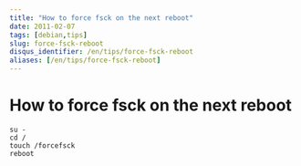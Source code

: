 ```yaml
---
title: "How to force fsck on the next reboot"
date: 2011-02-07
tags: [debian,tips]
slug: force-fsck-reboot
disqus_identifier: /en/tips/force-fsck-reboot
aliases: [/en/tips/force-fsck-reboot]
---
```

# How to force fsck on the next reboot

```
su -
cd /
touch /forcefsck
reboot
```





